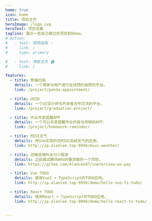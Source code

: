 ```yaml
---
home: true
icon: home
title: 项目主页
heroImage: /logo.svg
heroText: 项目合集
tagline: 展示一些自己做过的项目和Demo。
# action:
#   - text: 使用指南 💡
#     link: /
#     type: primary

#   - text: 博客主页 🏠
#     link: /

features:
  - title: 熊猫约拍
    details: 一个商家与用户进行在线预约拍照的平台。
    link: /project/panda-appointment/

  - title: UUID
    details: 一个UI设计师与开发者合作交流的平台。
    link: /project/graduation-project/

  - title: 作业共享提醒APP
    details: 一个可以共享提醒作业内容与闹钟的APP.
    link: /project/homework-reminder/

  - title: MIUI天气
    details: 用Vue实现的仿MIUI系统天气的应用。
    link: http://ip.alanlee.top:9999/miui-weather/

  - title: 仿微信境外支付小程序
    details: 之前面试腾讯WXG时要求做的一个项目。
    link: https://gitee.com/AlanLee97/ineterview-wx-pay

  - title: Vue TODO
    details: 使用Vue2 + TypeScript的TODO应用。
    link: http://ip.alanlee.top:9999/demo/hello-vue-ts-todo/

  - title: React TODO
    details: 使用React + TypeScript的TODO应用。
    link: http://ip.alanlee.top:9999/demo/hello-react-ts-todo/


---
```



